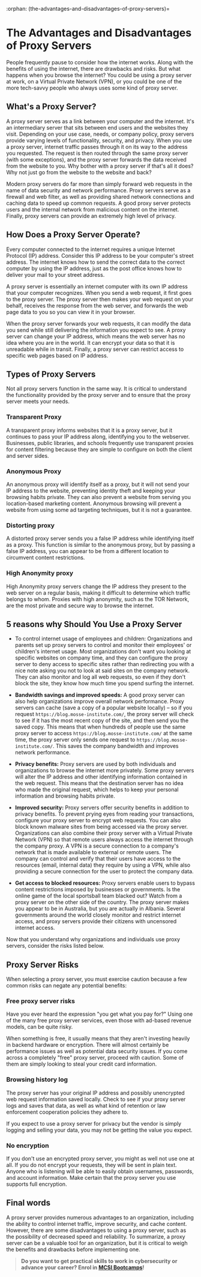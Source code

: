 :orphan:
(the-advantages-and-disadvantages-of-proxy-servers)=
# The Advantages and Disadvantages of Proxy Servers
 

People frequently pause to consider how the internet works. Along with the benefits of using the internet, there are drawbacks and risks. But what happens when you browse the internet? You could be using a proxy server at work, on a Virtual Private Network (VPN), or you could be one of the more tech-savvy people who always uses some kind of proxy server.

## What's a Proxy Server?

A proxy server serves as a link between your computer and the internet. It's an intermediary server that sits between end users and the websites they visit. Depending on your use case, needs, or company policy, proxy servers provide varying levels of functionality, security, and privacy.
When you use a proxy server, internet traffic passes through it on its way to the address you requested. The request is then routed through the same proxy server (with some exceptions), and the proxy server forwards the data received from the website to you. Why bother with a proxy server if that's all it does? Why not just go from the website to the website and back? 

Modern proxy servers do far more than simply forward web requests in the name of data security and network performance. Proxy servers serve as a firewall and web filter, as well as providing shared network connections and caching data to speed up common requests. A good proxy server protects users and the internal network from malicious content on the internet. Finally, proxy servers can provide an extremely high level of privacy.

## How Does a Proxy Server Operate?

Every computer connected to the internet requires a unique Internet Protocol (IP) address. Consider this IP address to be your computer's street address. The internet knows how to send the correct data to the correct computer by using the IP address, just as the post office knows how to deliver your mail to your street address.

A proxy server is essentially an internet computer with its own IP address that your computer recognizes. When you send a web request, it first goes to the proxy server. The proxy server then makes your web request on your behalf, receives the response from the web server, and forwards the web page data to you so you can view it in your browser.

When the proxy server forwards your web requests, it can modify the data you send while still delivering the information you expect to see. A proxy server can change your IP address, which means the web server has no idea where you are in the world. It can encrypt your data so that it is unreadable while in transit. Finally, a proxy server can restrict access to specific web pages based on IP address.

## Types of Proxy Servers

Not all proxy servers function in the same way. It is critical to understand the functionality provided by the proxy server and to ensure that the proxy server meets your needs.

### Transparent Proxy

A transparent proxy informs websites that it is a proxy server, but it continues to pass your IP address along, identifying you to the webserver. Businesses, public libraries, and schools frequently use transparent proxies for content filtering because they are simple to configure on both the client and server sides.

### Anonymous Proxy

An anonymous proxy will identify itself as a proxy, but it will not send your IP address to the website, preventing identity theft and keeping your browsing habits private. They can also prevent a website from serving you location-based marketing content. Anonymous browsing will prevent a website from using some ad targeting techniques, but it is not a guarantee.

### Distorting proxy

A distorted proxy server sends you a false IP address while identifying itself as a proxy. This function is similar to the anonymous proxy, but by passing a false IP address, you can appear to be from a different location to circumvent content restrictions.

### High Anonymity proxy

High Anonymity proxy servers change the IP address they present to the web server on a regular basis, making it difficult to determine which traffic belongs to whom. Proxies with high anonymity, such as the TOR Network, are the most private and secure way to browse the internet.

## 5 reasons why Should You Use a Proxy Server

-	To control internet usage of employees and children: Organizations and parents set up proxy servers to control and monitor their employees' or children's internet usage. Most organizations don't want you looking at specific websites on company time, and they can configure the proxy server to deny access to specific sites rather than redirecting you with a nice note asking you not to look at said sites on the company network. They can also monitor and log all web requests, so even if they don't block the site, they know how much time you spend surfing the internet.

-	**Bandwidth savings and improved speeds:** A good proxy server can also help organizations improve overall network performance. Proxy servers can cache (save a copy of a popular website locally) – so if you request `https://blog.mosse-institute.com/`, the proxy server will check to see if it has the most recent copy of the site, and then send you the saved copy. This means that when hundreds of people use the same proxy server to access `https://blog.mosse-institute.com/` at the same time, the proxy server only sends one request to `https://blog.mosse-institute.com/`. This saves the company bandwidth and improves network performance.

-	**Privacy benefits:** Proxy servers are used by both individuals and organizations to browse the internet more privately. Some proxy servers will alter the IP address and other identifying information contained in the web request. This means that the destination server has no idea who made the original request, which helps to keep your personal information and browsing habits private.

-	**Improved security:** Proxy servers offer security benefits in addition to privacy benefits. To prevent prying eyes from reading your transactions, configure your proxy server to encrypt web requests. You can also block known malware sites from being accessed via the proxy server. Organizations can also combine their proxy server with a Virtual Private Network (VPN) so that remote users always access the internet through the company proxy. A VPN is a secure connection to a company's network that is made available to external or remote users. The company can control and verify that their users have access to the resources (email, internal data) they require by using a VPN, while also providing a secure connection for the user to protect the company data.

-	**Get access to blocked resources:** Proxy servers enable users to bypass content restrictions imposed by businesses or governments. Is the online game of the local sportsball team blacked out? Watch from a proxy server on the other side of the country. The proxy server makes you appear to be in Australia, but you are actually in Albania. Several governments around the world closely monitor and restrict internet access, and proxy servers provide their citizens with uncensored internet access.

Now that you understand why organizations and individuals use proxy servers, consider the risks listed below.

## Proxy Server Risks

When selecting a proxy server, you must exercise caution because a few common risks can negate any potential benefits:

### Free proxy server risks 

Have you ever heard the expression "you get what you pay for?" Using one of the many free proxy server services, even those with ad-based revenue models, can be quite risky.

When something is free, it usually means that they aren't investing heavily in backend hardware or encryption. There will almost certainly be performance issues as well as potential data security issues. If you come across a completely "free" proxy server, proceed with caution. Some of them are simply looking to steal your credit card information.

### Browsing history log

The proxy server has your original IP address and possibly unencrypted web request information saved locally. Check to see if your proxy server logs and saves that data, as well as what kind of retention or law enforcement cooperation policies they adhere to.

If you expect to use a proxy server for privacy but the vendor is simply logging and selling your data, you may not be getting the value you expect.

### No encryption

If you don't use an encrypted proxy server, you might as well not use one at all. If you do not encrypt your requests, they will be sent in plain text. Anyone who is listening will be able to easily obtain usernames, passwords, and account information. Make certain that the proxy server you use supports full encryption.

## Final words

A proxy server provides numerous advantages to an organization, including the ability to control internet traffic, improve security, and cache content. However, there are some disadvantages to using a proxy server, such as the possibility of decreased speed and reliability. To summarize, a proxy server can be a valuable tool for an organization, but it is critical to weigh the benefits and drawbacks before implementing one.

> **Do you want to get practical skills to work in cybersecurity or advance your career? Enrol in [MCSI Bootcamps](https://www.mosse-institute.com/bootcamps.html)!**